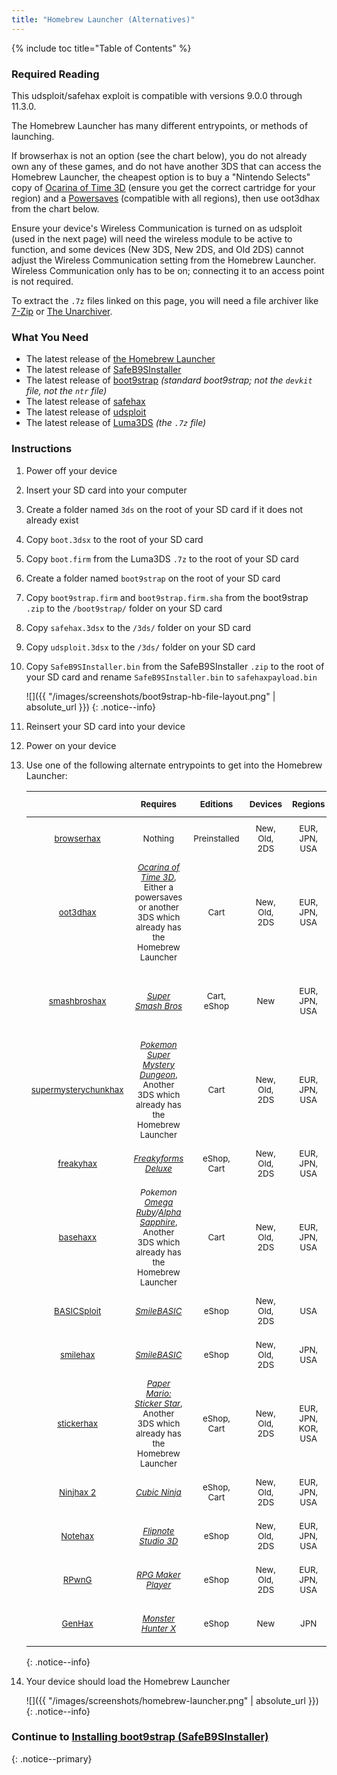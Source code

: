 ```yaml
---
title: "Homebrew Launcher (Alternatives)"
---
```


{% include toc title="Table of Contents" %}

### Required Reading

This udsploit/safehax exploit is compatible with versions 9.0.0 through 11.3.0.

The Homebrew Launcher has many different entrypoints, or methods of launching.

If browserhax is not an option (see the chart below), you do not already own any of these games, and do not have another 3DS that can access the Homebrew Launcher, the cheapest option is to buy a "Nintendo Selects" copy of [Ocarina of Time 3D](https://amzn.to/2fkaKdp) (ensure you get the correct cartridge for your region) and a [Powersaves](https://amzn.to/2fb3VY7) (compatible with all regions), then use oot3dhax from the chart below.

Ensure your device's Wireless Communication is turned on as udsploit (used in the next page) will need the wireless module to be active to function, and some devices (New 3DS, New 2DS, and Old 2DS) cannot adjust the Wireless Communication setting from the Homebrew Launcher. Wireless Communication only has to be on; connecting it to an access point is not required.

To extract the `.7z` files linked on this page, you will need a file archiver like [7-Zip](http://www.7-zip.org/) or [The Unarchiver](https://theunarchiver.com/).

### What You Need

* The latest release of [the Homebrew Launcher](https://github.com/fincs/new-hbmenu/releases/latest)
* The latest release of [SafeB9SInstaller](https://github.com/d0k3/SafeB9SInstaller/releases/latest)
* The latest release of [boot9strap](https://github.com/SciresM/boot9strap/releases/latest) *(standard boot9strap; not the `devkit` file, not the `ntr` file)*
* The latest release of [safehax](https://github.com/TiniVi/safehax/releases/latest)
* The latest release of [udsploit](https://github.com/smealum/udsploit/releases/latest)
* The latest release of [Luma3DS](https://github.com/AuroraWright/Luma3DS/releases/latest) *(the `.7z` file)*

### Instructions

1. Power off your device
1. Insert your SD card into your computer
1. Create a folder named `3ds` on the root of your SD card if it does not already exist
1. Copy `boot.3dsx` to the root of your SD card
1. Copy `boot.firm` from the Luma3DS `.7z` to the root of your SD card
1. Create a folder named `boot9strap` on the root of your SD card
1. Copy `boot9strap.firm` and `boot9strap.firm.sha` from the boot9strap `.zip` to the `/boot9strap/` folder on your SD card
1. Copy `safehax.3dsx` to the `/3ds/` folder on your SD card
1. Copy `udsploit.3dsx` to the `/3ds/` folder on your SD card
1. Copy `SafeB9SInstaller.bin` from the SafeB9SInstaller `.zip` to the root of your SD card and rename `SafeB9SInstaller.bin` to `safehaxpayload.bin`

    ![]({{ "/images/screenshots/boot9strap-hb-file-layout.png" | absolute_url }})
    {: .notice--info}

1. Reinsert your SD card into your device
1. Power on your device
1. Use one of the following alternate entrypoints to get into the Homebrew Launcher:

    | <sub> | <sub>Requires | <sub>Editions | <sub>Devices | <sub>Regions | <sub>Game Versions | <sub>System Versions |
    |:-:|:-:|:-:|:-:|:-:|:-:|:-:|
    | <sub>[browserhax](https://yls8.mtheall.com/3dsbrowserhax.php) | <sub>Nothing | <sub>Preinstalled | <sub>New, Old, 2DS | <sub>EUR, JPN, USA | <sub>All | <sub>9.0.0-2 up to and including 11.0.0-33 |
    | <sub>[oot3dhax](https://github.com/yellows8/oot3dhax) | <sub>[*Ocarina of Time 3D*](https://amzn.to/2fkaKdp), <br> Either a powersaves or another 3DS which already has the Homebrew Launcher | <sub>Cart | <sub>New, Old, 2DS | <sub>EUR, JPN, USA | <sub>All | <sub>9.0.0-X up to and including 11.7.0-X |
    | <sub>[smashbroshax](https://gbatemp.net/threads/397194/) | <sub>[*Super Smash Bros*](https://amzn.to/2ftGA72) | <sub>Cart, eShop | <sub>New  | <sub>EUR, JPN, USA | <sub><1.1.3, <br> Carts with "amiibo" on the cover are preinstalled with v1.1.4 | <sub>9.0.0-X up to and including 11.3.0-X |
    | <sub>[supermysterychunkhax](https://smd.salthax.org/) | <sub>[*Pokemon Super Mystery Dungeon*](https://amzn.to/2ebxZ75), <br> Another 3DS which already has the Homebrew Launcher | <sub>Cart | <sub>New, Old, 2DS | <sub>EUR, JPN, USA | <sub>All | <sub>9.9.0-X (USA/JPN) / 10.2.0-X (EUR) up to and including 11.0.0-X |
    | <sub>[freakyhax](http://plutooo.github.io/freakyhax/) | <sub>[*Freakyforms Deluxe*](https://amzn.to/2f6eHO7) | <sub>eShop, Cart | <sub>New, Old, 2DS | <sub>EUR, JPN, USA | <sub>All | <sub>9.0.0-X up to and including 11.7.0-X |
    | <sub>[basehaxx](http://mrnbayoh.github.io/basehaxx/) | <sub>*Pokemon [Omega Ruby](https://amzn.to/2eRILNQ)/[Alpha Sapphire](https://amzn.to/2ebGrmN)*, <br> Another 3DS which already has the Homebrew Launcher | <sub>Cart | <sub>New, Old, 2DS | <sub>EUR, JPN, USA | <sub>1.0, 1.4 | <sub>9.0.0-X up to and including 11.3.0-X |
    | <sub>[BASICSploit](https://mrnbayoh.github.io/basicsploit/) | <sub>[*SmileBASIC*](https://www.nintendo.com/games/detail/eYURHNjVdfyrnA3OJGfmlMYIrJUzgOcv) | <sub>eShop | <sub>New, Old, 2DS | <sub>USA | <sub>3.2.1 | <sub>9.0.0-X up to and including 11.0.0-X |
    | <sub>[smilehax](https://plutooo.github.io/smilehax/) | <sub>[*SmileBASIC*](https://www.nintendo.com/games/detail/eYURHNjVdfyrnA3OJGfmlMYIrJUzgOcv) | <sub>eShop | <sub>New, Old, 2DS | <sub>JPN, USA | <sub>3.3.1 | <sub>9.0.0-X up to and including 11.0.0-X |
    | <sub>[stickerhax](https://github.com/yellows8/stickerhax) | <sub>[*Paper Mario: Sticker Star*](https://amzn.to/2f6aDx8), <br> Another 3DS which already has the Homebrew Launcher | <sub>eShop, Cart | <sub>New, Old, 2DS | <sub>EUR, JPN, KOR, USA | <sub>All | <sub>9.0.0-X up to and including 11.3.0-X |
    | <sub>[Ninjhax 2](http://smealum.github.io/ninjhax2/) | <sub>[*Cubic Ninja*](https://amzn.to/2eRI1by) | <sub>eShop, Cart | <sub>New, Old, 2DS | <sub>EUR, JPN, USA | <sub>All | <sub>9.0.0-X up to and including 11.7.0-X |
    | <sub>[Notehax](https://mrnbayoh.github.io/notehax/) | <sub>[*Flipnote Studio 3D*](https://my.nintendo.com/rewards/0391c34c430369c0) | <sub>eShop | <sub>New, Old, 2DS | <sub>EUR, JPN, USA | <sub>1.3.1 (JPN) / 1.0.0 (EUR/USA) | <sub>9.0.0-X up to and including 11.5.0-X |
    | <sub>[RPwnG](https://mrnbayoh.github.io/rpwng/) | <sub>[*RPG Maker Player*](http://www.nintendo.com/games/detail/rpg-maker-player-3ds) | <sub>eShop | <sub>New, Old, 2DS | <sub>EUR, JPN, USA | <sub>1.1.4 (EUR) / 1.1.2 (JPN/USA) | <sub>9.0.0-X up to and including 11.5.0-X |
    | <sub>[GenHax](https://github.com/svanheulen/genhax_proxy_installer) | <sub>[*Monster Hunter X*](http://amzn.to/2gsk6Tk) | <sub>eShop | <sub>New | <sub>JPN | <sub>All | <sub>9.9.0-X up to and including 11.2.0-X |
    {: .notice--info}

    <script type="text/javascript">
    amzn_assoc_placement = "adunit0";
    amzn_assoc_tracking_id = "plailect-20";
    amzn_assoc_ad_mode = "manual";
    amzn_assoc_ad_type = "smart";
    amzn_assoc_marketplace = "amazon";
    amzn_assoc_region = "US";
    amzn_assoc_title = "";
    amzn_assoc_linkid = "718ad647bc3d1b8f8c44b3a1f34bc235";
    amzn_assoc_search_bar = "false";
    amzn_assoc_asins = "B01AC3ZDCE,B00DD0B1R0,B00YC7DZP4,B00IVJ1M7M,B008YYSBR8,B004SG211I,B00KI2OZ9M,B00K848IH0";
    </script>
    <script src="//z-na.amazon-adsystem.com/widgets/onejs?MarketPlace=US"></script>

1. Your device should load the Homebrew Launcher

    ![]({{ "/images/screenshots/homebrew-launcher.png" | absolute_url }})
    {: .notice--info}

### Continue to [Installing boot9strap (SafeB9SInstaller)](installing-boot9strap-(safeb9sinstaller))
{: .notice--primary}

